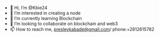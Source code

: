 - 👋 Hi, I’m @Kbie24
- 👀 I’m interested in creating a node
- 🌱 I’m currently learning Blockchain
- 💞️ I’m looking to collaborate on blockchain and web3 
- 📫 How to reach me, presleykabade@gmail.com/ phone:+2812615782

<!---
Kbie24/Kbie24 is a ✨ special ✨ repository because its `README.md` (this file) appears on your GitHub profile.
You can click the Preview link to take a look at your changes.
--->

